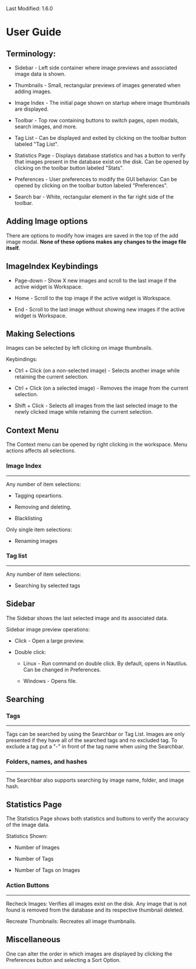 Last Modified: 1.6.0

# User Guide

## Terminology:

- Sidebar - Left side container where image previews and associated image data is shown.

- Thumbnails - Small, rectangular previews of images generated when adding images.

- Image Index - The initial page shown on startup where image thumbnails are displayed.

- Toolbar - Top row containing buttons to switch pages, open modals, search images, and more.

- Tag List - Can be displayed and exited by clicking on the toolbar button labeled "Tag List".

- Statistics Page - Displays database statistics and has a button to verify that images present in the database exist on the disk. Can be opened by clicking on the toolbar button labeled "Stats".

- Preferences - User preferences to modify the GUI behavior. Can be opened by clicking on the toolbar button labeled "Preferences".

- Search bar - White, rectangular element in the far right side of the toolbar.

## Adding Image options

There are options to modify how images are saved in the top of the add image modal. **None of these options makes any changes to the image file itself.**

## ImageIndex Keybindings

- Page-down - Show X new images and scroll to the last image if the active widget is Workspace.

- Home - Scroll to the top image if the active widget is Workspace.

- End - Scroll to the last image without showing new images if the active widget is Workspace.

## Making Selections

Images can be selected by left clicking on image thumbnails.

Keybindings:

- Ctrl + Click (on a non-selected image) - Selects another image while retaining the current selection.

- Ctrl + Click (on a selected image) - Removes the image from the current selection.

- Shift + Click - Selects all images from the last selected image to the newly clicked image while retaining the current selection.

## Context Menu

The Context menu can be opened by right clicking in the workspace. Menu actions affects all selections.

### Image Index

---

Any number of item selections:

- Tagging opeartions.

- Removing and deleting.

- Blacklisting

Only single item selections:

- Renaming images

### Tag list

---

Any number of item selections:

- Searching by selected tags

## Sidebar

The Sidebar shows the last selected image and its associated data.

Sidebar image preview operations:

- Click - Open a large preview.

- Double click:

  - Linux - Run command on double click. By default, opens in Nautilus. Can be changed in Preferences.

  - Windows - Opens file.

## Searching

### Tags

---

Tags can be searched by using the Searchbar or Tag List. Images are only presented if they have all of the searched tags and no excluded tag. To exclude a tag put a "-" in front of the tag name when using the Searchbar.

### Folders, names, and hashes

---

The Searchbar also supports searching by image name, folder, and image hash.

## Statistics Page

The Statistics Page shows both statistics and buttons to verify the accuracy of the image data.

Statistics Shown:

- Number of Images

- Number of Tags

- Number of Tags on Images

### Action Buttons

---

Recheck Images: Verifies all images exist on the disk. Any image that is not found is removed from the database and its respective thumbnail deleted.

Recreate Thumbnails: Recreates all image thumbnails.

## Miscellaneous

One can alter the order in which images are displayed by clicking the Preferences button and selecting a Sort Option.
